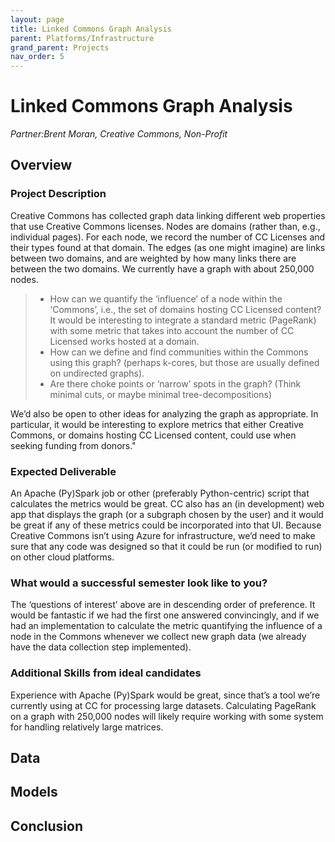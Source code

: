 ```yaml
---
layout: page
title: Linked Commons Graph Analysis
parent: Platforms/Infrastructure
grand_parent: Projects 
nav_order: 5
---
```



# Linked Commons Graph Analysis
*Partner:Brent Moran, Creative Commons, Non-Profit*

## Overview
### Project Description
Creative Commons has collected graph data linking different web properties that use Creative Commons licenses.  Nodes are domains (rather than, e.g., individual pages).  For each node, we record the number of CC Licenses and their types found at that domain.  The edges (as one might imagine) are  links between two domains, and are weighted by how many links there are between the two domains.  We currently have a graph with about 250,000 nodes.
>- How can we quantify the ‘influence’ of a node within the ‘Commons’, i.e., the set of domains hosting CC Licensed content?  It would be interesting to integrate a standard metric (PageRank) with some metric that takes into account the number of CC Licensed works hosted at a domain.
>- How can we define and find communities within the Commons using this graph?  (perhaps k-cores, but those are usually defined on undirected graphs).
>- Are there choke points or ‘narrow’ spots in the graph? (Think minimal cuts, or maybe minimal tree-decompositions)

We’d also be open to other ideas for analyzing the graph as appropriate.  In particular, it would be interesting to explore metrics that either Creative Commons, or domains hosting CC Licensed content, could use when seeking funding from donors."
### Expected Deliverable
An Apache (Py)Spark job or other (preferably Python-centric) script that calculates the metrics would be great.  CC also has an (in development) web app that displays the graph (or a subgraph chosen by the user) and it would be great if any of these metrics could be incorporated into that UI. Because Creative Commons isn’t using Azure for infrastructure, we’d need to make sure that any code was designed so that it could be run (or modified to run) on other cloud platforms.
### What would a successful semester look like to you?
The ‘questions of interest’ above are in descending order of preference. It would be fantastic if we had the first one answered convincingly, and if we had an implementation to calculate the metric quantifying the influence of a node in the Commons whenever we collect new graph data (we already have the data collection step implemented).
### Additional Skills from ideal candidates
Experience with Apache (Py)Spark would be great, since that’s a tool we’re currently using at CC for processing large datasets. Calculating PageRank on a graph with 250,000 nodes will likely require working with some system for handling relatively large matrices.

## Data

## Models

## Conclusion


```python

```
